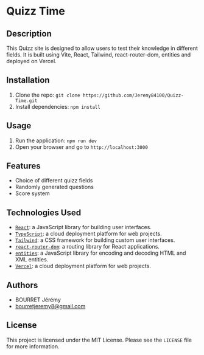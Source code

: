 # Quizz Time

## Description

This Quizz site is designed to allow users to test their knowledge in different fields. It is built using Vite, React, Tailwind, react-router-dom, entities and deployed on Vercel.

## Installation

1. Clone the repo: `git clone https://github.com/Jeremy84100/Quizz-Time.git`
2. Install dependencies: `npm install`

## Usage

1. Run the application: `npm run dev`
2. Open your browser and go to `http://localhost:3000`

## Features

- Choice of different quizz fields
- Randomly generated questions
- Score system

## Technologies Used

- [`React`](https://reactjs.org/): a JavaScript library for building user interfaces.
- [`TypeScript`](https://www.typescriptlang.org/): a cloud deployment platform for web projects.
- [`Tailwind`](https://tailwindcss.com/): a CSS framework for building custom user interfaces.
- [`react-router-dom`](https://reactrouter.com/web/guides/quick-start): a routing library for React applications.
- [`entities`](https://www.npmjs.com/package/entities): a JavaScript library for encoding and decoding HTML and XML entities.
- [`Vercel`](https://vercel.com/): a cloud deployment platform for web projects.

## Authors

- BOURRET Jérémy
- bourretjeremy8@gmail.com

## License

This project is licensed under the MIT License. Please see the `LICENSE` file for more information.
